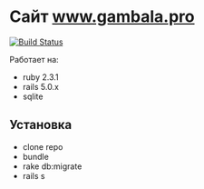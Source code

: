# Сайт www.gambala.pro

[![Build Status](https://semaphoreci.com/api/v1/gambala/gambala/branches/bundle-update-2016-07-13-031042/shields_badge.svg)](https://semaphoreci.com/gambala/gambala)

Работает на:
* ruby 2.3.1
* rails 5.0.x
* sqlite

## Установка

* clone repo
* bundle
* rake db:migrate
* rails s
